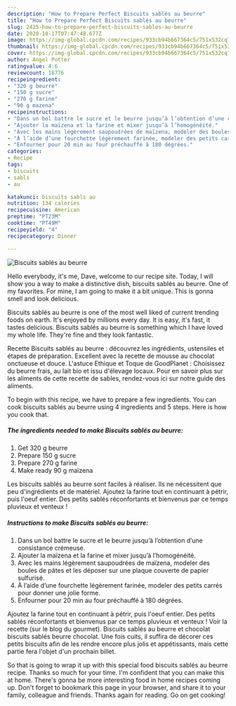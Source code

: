 ```yaml
---
description: "How to Prepare Perfect Biscuits sablés au beurre"
title: "How to Prepare Perfect Biscuits sablés au beurre"
slug: 2425-how-to-prepare-perfect-biscuits-sables-au-beurre
date: 2020-10-17T07:47:48.677Z
image: https://img-global.cpcdn.com/recipes/933cb94b667364c5/751x532cq70/biscuits-sables-au-beurre-photo-principale-de-la-recette.jpg
thumbnail: https://img-global.cpcdn.com/recipes/933cb94b667364c5/751x532cq70/biscuits-sables-au-beurre-photo-principale-de-la-recette.jpg
cover: https://img-global.cpcdn.com/recipes/933cb94b667364c5/751x532cq70/biscuits-sables-au-beurre-photo-principale-de-la-recette.jpg
author: Angel Potter
ratingvalue: 4.6
reviewcount: 18776
recipeingredient:
- "320 g beurre"
- "150 g sucre"
- "270 g farine"
- "90 g mazena"
recipeinstructions:
- "Dans un bol battre le sucre et le beurre jusqu’à l’obtention d’une consistance crémeuse."
- "Ajouter la maïzena et la farine et mixer jusqu’à l’homogénéité."
- "Avec les mains légèrement saupoudrées de maïzena, modeler des boules de pâtes et les déposer sur une plaque couverte de papier sulfurisé."
- "À l’aide d’une fourchette légèrement farinée, modeler des petits carrés pour donner une jolie forme."
- "Enfourner pour 20 min au four préchauffé à 180 dégrées."
categories:
- Recipe
tags:
- biscuits
- sabls
- au

katakunci: biscuits sabls au 
nutrition: 134 calories
recipecuisine: American
preptime: "PT23M"
cooktime: "PT49M"
recipeyield: "4"
recipecategory: Dinner

---
```



![Biscuits sablés au beurre](https://img-global.cpcdn.com/recipes/933cb94b667364c5/751x532cq70/biscuits-sables-au-beurre-photo-principale-de-la-recette.jpg)

Hello everybody, it's me, Dave, welcome to our recipe site. Today, I will show you a way to make a distinctive dish, biscuits sablés au beurre. One of my favorites. For mine, I am going to make it a bit unique. This is gonna smell and look delicious.

Biscuits sablés au beurre is one of the most well liked of current trending foods on earth. It's enjoyed by millions every day. It is easy, it's fast, it tastes delicious. Biscuits sablés au beurre is something which I have loved my whole life. They're fine and they look fantastic.

Recette Biscuits sablés au beurre : découvrez les ingrédients, ustensiles et étapes de préparation. Excellent avec la recette de mousse au chocolat onctueuse et douce. L&#39;astuce Ethique et Toque de GoodPlanet : Choisissez du beurre frais, au lait bio et issu d&#39;élevage locaux. Pour en savoir plus sur les aliments de cette recette de sables, rendez-vous ici sur notre guide des aliments.


To begin with this recipe, we have to prepare a few ingredients. You can cook biscuits sablés au beurre using 4 ingredients and 5 steps. Here is how you cook that.

<!--inarticleads1-->

##### The ingredients needed to make Biscuits sablés au beurre:

1. Get 320 g beurre
1. Prepare 150 g sucre
1. Prepare 270 g farine
1. Make ready 90 g maïzena


Les biscuits sablés au beurre sont faciles à réaliser. Ils ne nécessitent que peu d&#39;ingrédients et de matériel. Ajoutez la farine tout en continuant à pétrir, puis l&#39;oeuf entier. Des petits sablés réconfortants et bienvenus par ce temps pluvieux et venteux ! 

<!--inarticleads2-->

##### Instructions to make Biscuits sablés au beurre:

1. Dans un bol battre le sucre et le beurre jusqu’à l’obtention d’une consistance crémeuse.
1. Ajouter la maïzena et la farine et mixer jusqu’à l’homogénéité.
1. Avec les mains légèrement saupoudrées de maïzena, modeler des boules de pâtes et les déposer sur une plaque couverte de papier sulfurisé.
1. À l’aide d’une fourchette légèrement farinée, modeler des petits carrés pour donner une jolie forme.
1. Enfourner pour 20 min au four préchauffé à 180 dégrées.


Ajoutez la farine tout en continuant à pétrir, puis l&#39;oeuf entier. Des petits sablés réconfortants et bienvenus par ce temps pluvieux et venteux ! Voir la recette (sur le blog du gourmet). Biscuits sablés au beurre et chocolat biscuits sablés beurre chocolat. Une fois cuits, il suffira de décorer ces petits biscuits afin de les rendre encore plus jolis et appétissants, mais cette partie fera l&#39;objet d&#39;un prochain billet. 

So that is going to wrap it up with this special food biscuits sablés au beurre recipe. Thanks so much for your time. I'm confident that you can make this at home. There's gonna be more interesting food in home recipes coming up. Don't forget to bookmark this page in your browser, and share it to your family, colleague and friends. Thanks again for reading. Go on get cooking!
